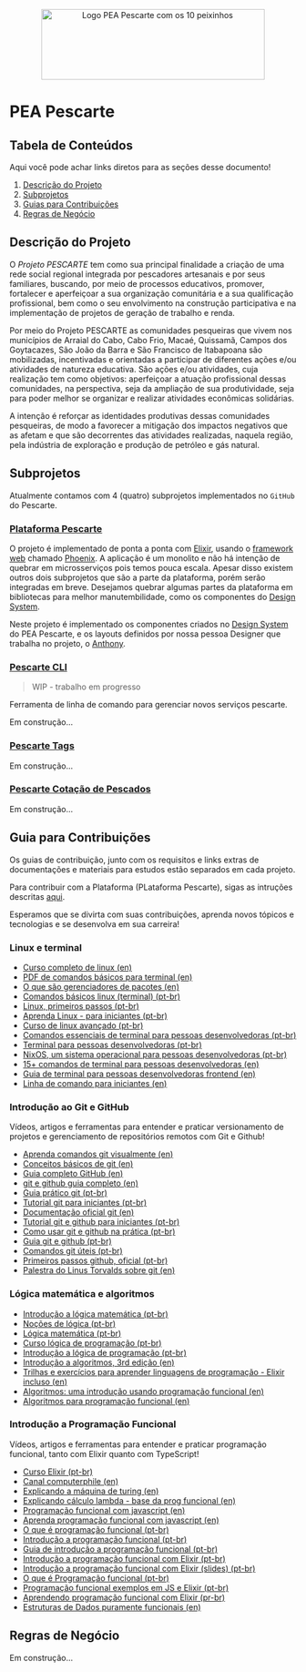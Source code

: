 <p align="center">
  <img
    width="392"
    height="124" 
    align="center"
    src="https://user-images.githubusercontent.com/44469426/230446665-7e83ce6c-4f94-416a-9ec3-7c1e43961cf8.svg"
    alt="Logo PEA Pescarte com os 10 peixinhos"
  />
</p>

# PEA Pescarte

## Tabela de Conteúdos

Aqui você pode achar links diretos para as seções desse documento!

1. [Descrição do Projeto](#description)
2. [Subprojetos](#subprojects)
3. [Guias para Contribuições](#contribution-guides)
4. [Regras de Negócio](#business-rules)

## Descrição do Projeto

<a id="description" />

O _Projeto PESCARTE_ tem como sua principal finalidade a criação de uma rede social regional integrada por pescadores artesanais e por seus familiares, buscando, por meio de processos educativos, promover, fortalecer e aperfeiçoar a sua organização comunitária e a sua qualificação profissional, bem como o seu envolvimento na construção participativa e na implementação de projetos de geração de trabalho e renda.

Por meio do Projeto PESCARTE as comunidades pesqueiras que vivem nos municípios de Arraial do Cabo, Cabo Frio, Macaé, Quissamã, Campos dos Goytacazes, São João da Barra e São Francisco de Itabapoana são mobilizadas, incentivadas e orientadas a participar de diferentes ações e/ou atividades de natureza educativa. São ações e/ou atividades, cuja realização tem como objetivos: aperfeiçoar a atuação profissional dessas comunidades, na perspectiva, seja da ampliação de sua produtividade, seja para poder melhor se organizar e realizar atividades econômicas solidárias.

A intenção é reforçar as identidades produtivas dessas comunidades pesqueiras, de modo a favorecer a mitigação dos impactos negativos que as afetam e que são decorrentes das atividades realizadas, naquela região, pela indústria de exploração e produção de petróleo e gás natural.

## Subprojetos

<a id="subprojects" />

Atualmente contamos com 4 (quatro) subprojetos implementados no `GitHub` do Pescarte.

### [Plataforma Pescarte][ pescarte-plataforma ]

<a id="api" />

O projeto é implementado de ponta a ponta com [Elixir][ elixir-site ], usando o [framework web][ framework-meaning ] chamado [Phoenix][ phoenix-site ]. A aplicação é um monolito e não há intenção de quebrar em microsserviços pois temos pouca escala. Apesar disso existem outros dois subprojetos que são a parte da plataforma, porém serão integradas em breve. Desejamos quebrar algumas partes da plataforma em bibliotecas para melhor manutembilidade, como os componentes do [Design System][ ds-meaning ].

Neste projeto é implementado os componentes criados no [Design System][ ds-meaning ] do PEA Pescarte, e os layouts definidos por nossa pessoa Designer que trabalha no projeto, o [Anthony](https://www.linkedin.com/in/anthonyymuller/).

### [Pescarte CLI](https://github.com/peapescarte/pescarte-cli)

> WIP - trabalho em progresso

Ferramenta de linha de comando para gerenciar novos serviços pescarte.

Em construção...

### [Pescarte Tags](https://github.com/peapescarte/pescarte-labeler)

<a id="labeler" />

Em construção...

### [Pescarte Cotação de Pescados](https://github.com/peapescarte/cotacao-api)

<a id="price" />

Em construção...

## Guia para Contribuições

<a id="contribution-guides" />

Os guias de contribuição, junto com os requisitos e links extras de documentações e materiais para estudos estão separados em cada projeto.

Para contribuir com a Plataforma (PLataforma Pescarte), sigas as intruções descritas [aqui](https://github.com/peapescarte/pescarte-plataforma/blob/main/CONTRIBUTING.md).

Esperamos que se divirta com suas contribuições, aprenda novos tópicos e tecnologias e se desenvolva em sua carreira!

### Linux e terminal

- [Curso completo de linux (en)](https://www.youtube.com/watch?v=sWbUDq4S6Y8)
- [PDF de comandos básicos para terminal (en)](https://bjpcjp.github.io/pdfs/devops/linux-commands-handbook.pdf)
- [O que são gerenciadores de pacotes (en)](https://www.youtube.com/watch?v=0W8-3RwvJwc)
- [Comandos básicos linux (terminal) (pt-br)](https://www.youtube.com/watch?v=JEhVB4VHsTI)
- [Linux, primeiros passos (pt-br)](https://www.youtube.com/watch?v=6nN2EglOqCM&list=PLHz_AreHm4dlIXleu20uwPWFOSswqLYbV)
- [Aprenda Linux - para iniciantes (pt-br)](https://www.youtube.com/watch?v=K05CssAbQgo&list=PLZsjaJhVZaxX9xCXhZDJnhFcIL4ncLjVj)
- [Curso de linux avançado (pt-br)](https://www.youtube.com/watch?v=11MiDMES140&list=PLGw1E40BSQnRZufbzjGVzkH-O8SngPymp)
- [Comandos essenciais de terminal para pessoas desenvolvedoras (pt-br)](https://www.youtube.com/watch?v=TQ01CHNzq7o)
- [Terminal para pessoas desenvolvedoras (pt-br)](https://www.youtube.com/watch?v=yIExip79lLM)
- [NixOS, um sistema operacional para pessoas desenvolvedoras (pt-br)](https://www.youtube.com/watch?v=J8uH_6WY3WA)
- [15+ comandos de terminal para pessoas desenvolvedoras (en)](https://www.youtube.com/watch?v=CV-ven_rxhw)
- [Guia de terminal para pessoas desenvolvedoras frontend (en)](https://www.joshwcomeau.com/javascript/terminal-for-js-devs/)
- [Linha de comando para iniciantes (en)](https://www.freecodecamp.org/news/command-line-for-beginners/)

### Introdução ao Git e GitHub

Vídeos, artigos e ferramentas para entender e praticar versionamento de projetos e gerenciamento de repositórios remotos com Git e Github!

- [Aprenda comandos git visualmente (en)](https://learngitbranching.js.org/)
- [Conceitos básicos de git (en)](https://www.freecodecamp.org/news/learn-the-basics-of-git-in-under-10-minutes-da548267cc91/)
- [Guia completo GitHub (en)](https://www.youtube.com/watch?v=UbJLOn1PAKw)
- [git e github guia completo (en)](https://www.youtube.com/watch?v=RGOj5yH7evk)
- [Guia prático git (pt-br)](https://rogerdudler.github.io/git-guide/index.pt_BR.html)
- [Tutorial git para iniciantes (pt-br)](https://www.hostinger.com.br/tutoriais/tutorial-do-git-basics-introducao)
- [Documentação oficial git (en)](https://git-scm.com/doc)
- [Tutorial git e github para iniciantes (pt-br)](https://www.freecodecamp.org/portuguese/news/tutorial-de-git-e-github-controle-de-versao-para-iniciantes/)
- [Como usar git e github na prática (pt-br)](https://www.youtube.com/watch?v=2alg7MQ6_sI)
- [Guia git e github (pt-br)](https://terminalroot.com.br/git/)
- [Comandos git úteis (pt-br)](https://gist.github.com/leocomelli/2545add34e4fec21ec16)
- [Primeiros passos github, oficial (pt-br)](https://docs.github.com/pt/get-started/quickstart/hello-world)
- [Palestra do Linus Torvalds sobre git (en)](https://www.youtube.com/watch?v=4XpnKHJAok8)

### Lógica matemática e algoritmos

- [Introdução a lógica matemática (pt-br)](https://www.youtube.com/watch?v=tiARjzPh2pI&list=PL7RjLI0hJPfClF1VUbV6rxEKhisvGKeiI)
- [Noções de lógica (pt-br)](https://www.youtube.com/watch?v=PltqUuwR9ec&list=PLEfwqyY2ox85ShbZ1O0fXmkUxavBmSNaK)
- [Lógica matemática (pt-br)](https://www.youtube.com/watch?v=pU4I8sC-2WM&list=PLvLkxtdUefNxVJRFVNBNLtNs7NvpkMlX0)
- [Curso lógica de programação (pt-br)](https://www.youtube.com/watch?v=8mei6uVttho&list=PLHz_AreHm4dmSj0MHol_aoNYCSGFqvfXV)
- [Introdução a lógica de programação (pt-br)](https://www.youtube.com/watch?v=SrKTnlKdLrQ&list=PLpaKFn4Q4GMNlLZQcOjt_-xxz6BTmugdU)
- [Introdução a algoritmos, 3rd edição (en)](https://sd.blackball.lv/library/Introduction_to_Algorithms_Third_Edition_(2009).pdf)
- [Trilhas e exercícios para aprender linguagens de programação - Elixir incluso (en)](https://exercism.org/)
- [Algoritmos: uma introdução usando programação funcional (en)](https://github.com/yiqiaowang/learning/blob/master/Algorithms-A-Functional-Programming-Approach.pdf)
- [Algoritmos para programação funcional (en)](https://github.com/yiqiaowang/learning/blob/master/2018_Book_AlgorithmsForFunctionalProgram.pdf)

### Introdução a Programação Funcional

Vídeos, artigos e ferramentas para entender e praticar programação funcional, tanto com Elixir quanto com TypeScript!

- [Curso Elixir (pt-br)](https://www.youtube.com/watch?v=WRGvPgCHMfI&list=PLv3nyCBtlWP8I9rknIrfcJWrO05yEzknD)
- [Canal computerphile (en)](https://www.youtube.com/@Computerphile)
- [Explicando a máquina de turing (en)](https://www.youtube.com/watch?v=dNRDvLACg5Q)
- [Explicando cálculo lambda - base da prog funcional (en)](https://www.youtube.com/watch?v=eis11j_iGMs)
- [Programação funcional com javascript (en)](https://www.youtube.com/watch?v=BMUiFMZr7vk&list=PL0zVEGEvSaeEd9hlmCXrk5yUyqUag-n84)
- [Aprenda programação funcional com javascript (en)](https://www.youtube.com/watch?v=R_-nUkpatwM)
- [O que é programação funcional (pt-br)](https://www.alura.com.br/artigos/programacao-funcional-o-que-e)
- [Introdução a programação funcional (pt-br)](https://inside.contabilizei.com.br/introdu%C3%A7%C3%A3o-a-programa%C3%A7%C3%A3o-funcional-cec510f515cd)
- [Guia de introdução a programação funcional (pt-br)](https://medium.com/true-henrique/programa%C3%A7%C3%A3o-funcional-pura-ruby-e-monads-i-introdu%C3%A7%C3%A3o-b16687db63d)
- [Introdução a programação funcional com Elixir (pt-br)](https://www.youtube.com/watch?v=dB6M4Hwv6cY)
- [Introdução a programação funcional com Elixir (slides) (pt-br)](https://www.slideshare.net/ArthurBraga/introduo-a-programao-funcional-com-elixir-v2)
- [O que é Programação funcional (pt-br)](https://www.youtube.com/watch?v=53Lv3efp7Rk)
- [Programação funcional exemplos em JS e Elixir (pt-br)](https://www.youtube.com/watch?v=8TC-40hWGcs)
- [Aprendendo programação funcional com Elixir (pr-br)](https://www.youtube.com/watch?v=DYszf5MF8fA&list=PLxdiLpHsLM4SKmruij4mLLf8tYItLff5a)
- [Estruturas de Dados puramente funcionais (en)](https://github.com/yiqiaowang/learning/blob/master/Purely-Functional-Data-Structures.pdf)

## Regras de Negócio

<a id="business-rules" />

Em construção...

<!-- links alias -->

[api-meaning]: https://www.techtudo.com.br/listas/2020/06/o-que-e-api-e-para-que-serve-cinco-perguntas-e-respostas.ghtml
[aws-meaning]: https://aws.amazon.com/pt/what-is-aws/
[beam-meaning]: https://www.erlang.org/blog/a-brief-beam-primer/
[cpu-meaning]: https://pt.wikipedia.org/wiki/Unidade_central_de_processamento
[core-meaning]: https://canaltech.com.br/hardware/como-ativar-os-nucleos-do-processador/
[erlang-meaning]: https://coodesh.com/blog/dicionario/o-que-e-erlang/
[pescarte-plataforma]: https://github.com/peapescarte/pescarte-plataforma
[process-meaning]: https://pt.wikipedia.org/wiki/Processo_(inform%C3%A1tica)
[elixir-site]: https://elixir-lang.org
[phoenix-site]: https://www.phoenixframework.org
[paralel-meaning]: https://pt.wikipedia.org/wiki/Computa%C3%A7%C3%A3o_paralela
[concurrency-meaning]: (https://pt.wikipedia.org/wiki/Programa%C3%A7%C3%A3o_concorrente)
[framework-meaning]: https://www.lewagon.com/pt-BR/blog/o-que-e-framework
[java-meaning]: https://www.java.com/pt-BR/download/help/whatis_java.html
[jvm-meaning]: https://pt.wikipedia.org/wiki/M%C3%A1quina_virtual_Java
[prolog-meaning]: https://ww2.inf.ufg.br/~eduardo/lp/alunos/prolog/prolog.html
[thread-meaning]: https://pt.wikipedia.org/wiki/Thread_(computa%C3%A7%C3%A3o)
[oop-meaning]: https://www.alura.com.br/artigos/poo-programacao-orientada-a-objetos
[immutability]: https://medium.com/opensanca/imutabilidade-eis-a-quest%C3%A3o-507fde8c6686
[imperative-prog]: https://pt.wikipedia.org/wiki/Programa%C3%A7%C3%A3o_imperativa
[functional-prog]: https://pt.wikipedia.org/wiki/Programa%C3%A7%C3%A3o_funcional
[frontend-meaning]: https://www.totvs.com/blog/developers/front-end/
[vue-meaning]: https://blog.geekhunter.com.br/vue-js-so-vejo-vantagens-e-voce/
[nuxt-meaning]: https://pt.wikipedia.org/wiki/Nuxt.js
[ts-meaning]: https://kenzie.com.br/blog/typescript/
[ds-meaning]: https://brasil.uxdesign.cc/afinal-o-que-%C3%A9-design-system-448c257b0021
